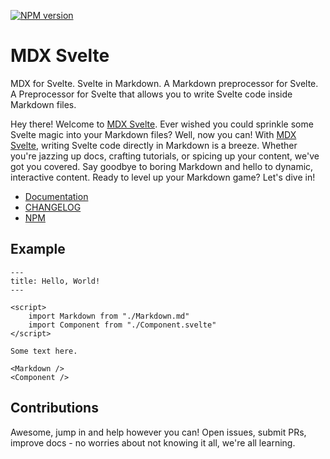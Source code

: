 [![NPM version](https://img.shields.io/npm/v/mdx-svelte?style=for-the-badge&label=NPM&color=%23cb0000)](https://www.npmjs.com/package/mdx-svelte "View on NPM")

# MDX Svelte

MDX for Svelte. Svelte in Markdown. A Markdown preprocessor for Svelte. A Preprocessor for Svelte that allows you to write Svelte code inside Markdown files.

Hey there! Welcome to [MDX Svelte](https://babakfp.ir/docs/mdx-svelte). Ever wished you could sprinkle some Svelte magic into your Markdown files? Well, now you can! With [MDX Svelte](https://babakfp.ir/docs/mdx-svelte), writing Svelte code directly in Markdown is a breeze. Whether you're jazzing up docs, crafting tutorials, or spicing up your content, we've got you covered. Say goodbye to boring Markdown and hello to dynamic, interactive content. Ready to level up your Markdown game? Let's dive in!

-   [Documentation](https://babakfp.ir/docs/mdx-svelte)
-   [CHANGELOG](https://babakfp.ir/docs/mdx-svelte/changelog)
-   [NPM](https://www.npmjs.com/package/mdx-svelte)

## Example

```
---
title: Hello, World!
---

<script>
    import Markdown from "./Markdown.md"
    import Component from "./Component.svelte"
</script>

Some text here.

<Markdown />
<Component />
```

## Contributions

Awesome, jump in and help however you can! Open issues, submit PRs, improve docs - no worries about not knowing it all, we're all learning.
